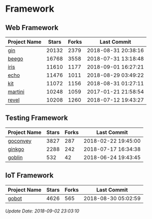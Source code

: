 # Framework

## Web Framework

| Project Name | Stars | Forks | Last Commit |
| ------------ | ----- | ----- | ----------- |
| [gin](https://github.com/gin-gonic/gin) | 20132 | 2379 | 2018-08-31 20:38:16 |
| [beego](https://github.com/astaxie/beego) | 16768 | 3558 | 2018-07-31 13:18:48 |
| [iris](https://github.com/kataras/iris) | 11610 | 1177 | 2018-09-01 16:27:21 |
| [echo](https://github.com/labstack/echo) | 11476 | 1011 | 2018-08-29 03:49:22 |
| [kit](https://github.com/go-kit/kit) | 11072 | 1156 | 2018-08-31 01:27:11 |
| [martini](https://github.com/go-martini/martini) | 10248 | 1059 | 2017-01-21 21:58:54 |
| [revel](https://github.com/revel/revel) | 10208 | 1260 | 2018-07-12 19:43:27 |

## Testing Framework

| Project Name | Stars | Forks | Last Commit |
| ------------ | ----- | ----- | ----------- |
| [goconvey](https://github.com/smartystreets/goconvey) | 3827 | 287 | 2018-02-22 19:45:00 |
| [ginkgo](https://github.com/onsi/ginkgo) | 2288 | 242 | 2018-07-17 16:34:38 |
| [goblin](https://github.com/franela/goblin) | 532 | 42 | 2018-06-24 19:43:45 |

## IoT Framework

| Project Name | Stars | Forks | Last Commit |
| ------------ | ----- | ----- | ----------- |
| [gobot](https://github.com/hybridgroup/gobot) | 4626 | 565 | 2018-08-30 05:02:59 |

*Update Date: 2018-09-02 23:03:10*